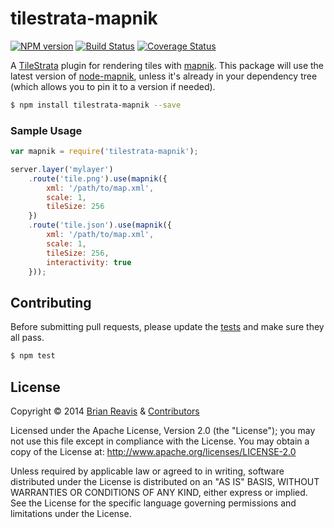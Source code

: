 # tilestrata-mapnik
[![NPM version](http://img.shields.io/npm/v/tilestrata-mapnik.svg?style=flat)](https://www.npmjs.org/package/tilestrata-mapnik)
[![Build Status](http://img.shields.io/travis/naturalatlas/tilestrata-mapnik/master.svg?style=flat)](https://travis-ci.org/naturalatlas/tilestrata-mapnik)
[![Coverage Status](http://img.shields.io/coveralls/naturalatlas/tilestrata-mapnik/master.svg?style=flat)](https://coveralls.io/r/naturalatlas/tilestrata-mapnik)

A [TileStrata](https://github.com/naturalatlas/tilestrata) plugin for rendering tiles with [mapnik](http://mapnik.org/). This package will use the latest version of [node-mapnik](https://github.com/mapnik/node-mapnik), unless it's already in your dependency tree (which allows you to pin it to a version if needed).

```sh
$ npm install tilestrata-mapnik --save
```

### Sample Usage

```js
var mapnik = require('tilestrata-mapnik');

server.layer('mylayer')
    .route('tile.png').use(mapnik({
        xml: '/path/to/map.xml',
        scale: 1,
        tileSize: 256
    })
    .route('tile.json').use(mapnik({
        xml: '/path/to/map.xml',
        scale: 1,
        tileSize: 256,
        interactivity: true
    }));
```

## Contributing

Before submitting pull requests, please update the [tests](test) and make sure they all pass.

```sh
$ npm test
```

## License

Copyright &copy; 2014 [Brian Reavis](https://github.com/brianreavis) & [Contributors](https://github.com/naturalatlas/tilestrata-mapnik/graphs/contributors)

Licensed under the Apache License, Version 2.0 (the "License"); you may not use this file except in compliance with the License. You may obtain a copy of the License at: http://www.apache.org/licenses/LICENSE-2.0

Unless required by applicable law or agreed to in writing, software distributed under the License is distributed on an "AS IS" BASIS, WITHOUT WARRANTIES OR CONDITIONS OF ANY KIND, either express or implied. See the License for the specific language governing permissions and limitations under the License.
